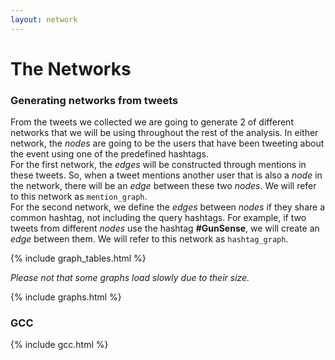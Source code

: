 ```yaml
---
layout: network
---
```


# The Networks

### Generating networks from tweets
From the tweets we collected we are going to generate 2 of different networks that we will be using throughout the rest of the analysis. In either network, the *nodes* are going to be the users that have been tweeting about the event using one of the predefined hashtags.   
For the first network, the *edges* will be constructed through mentions in these tweets. So, when a tweet mentions another user that is also a *node* in the network, there will be an *edge* between these two *nodes*. We will refer to this network as `mention_graph`.   
For the second network, we define the *edges* between *nodes* if they share a common hashtag, not including the query hashtags. For example, if two tweets from different *nodes* use the hashtag **#GunSense**, we will create an *edge* between them. We will refer to this network as `hashtag_graph`.

{% include graph_tables.html %}

*Please not that some graphs load slowly due to their size.*


{% include graphs.html %}

### GCC

{% include gcc.html %}
